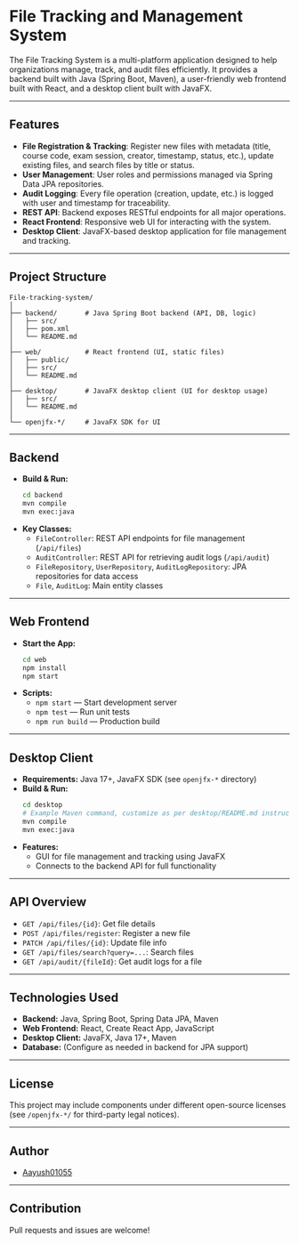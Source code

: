 # File Tracking and Management System

The File Tracking System is a multi-platform application designed to help organizations manage, track, and audit files efficiently. It provides a backend built with Java (Spring Boot, Maven), a user-friendly web frontend built with React, and a desktop client built with JavaFX.

---

## Features

- **File Registration & Tracking**: Register new files with metadata (title, course code, exam session, creator, timestamp, status, etc.), update existing files, and search files by title or status.
- **User Management**: User roles and permissions managed via Spring Data JPA repositories.
- **Audit Logging**: Every file operation (creation, update, etc.) is logged with user and timestamp for traceability.
- **REST API**: Backend exposes RESTful endpoints for all major operations.
- **React Frontend**: Responsive web UI for interacting with the system.
- **Desktop Client**: JavaFX-based desktop application for file management and tracking.

---

## Project Structure

```
File-tracking-system/
│
├── backend/       # Java Spring Boot backend (API, DB, logic)
│   ├── src/
│   ├── pom.xml
│   └── README.md
│
├── web/           # React frontend (UI, static files)
│   ├── public/
│   ├── src/
│   └── README.md
│
├── desktop/       # JavaFX desktop client (UI for desktop usage)
│   ├── src/
│   └── README.md
│
└── openjfx-*/     # JavaFX SDK for UI
```

---

## Backend

- **Build & Run:**
  ```bash
  cd backend
  mvn compile
  mvn exec:java
  ```
- **Key Classes:**
  - `FileController`: REST API endpoints for file management (`/api/files`)
  - `AuditController`: REST API for retrieving audit logs (`/api/audit`)
  - `FileRepository`, `UserRepository`, `AuditLogRepository`: JPA repositories for data access
  - `File`, `AuditLog`: Main entity classes

---

## Web Frontend

- **Start the App:**
  ```bash
  cd web
  npm install
  npm start
  ```
- **Scripts:**
  - `npm start` — Start development server
  - `npm test` — Run unit tests
  - `npm run build` — Production build

---

## Desktop Client

- **Requirements:** Java 17+, JavaFX SDK (see `openjfx-*` directory)
- **Build & Run:**
  ```bash
  cd desktop
  # Example Maven command, customize as per desktop/README.md instructions
  mvn compile
  mvn exec:java
  ```
- **Features:**
  - GUI for file management and tracking using JavaFX
  - Connects to the backend API for full functionality

---

## API Overview

- `GET /api/files/{id}`: Get file details
- `POST /api/files/register`: Register a new file
- `PATCH /api/files/{id}`: Update file info
- `GET /api/files/search?query=...`: Search files
- `GET /api/audit/{fileId}`: Get audit logs for a file

---

## Technologies Used

- **Backend:** Java, Spring Boot, Spring Data JPA, Maven
- **Web Frontend:** React, Create React App, JavaScript
- **Desktop Client:** JavaFX, Java 17+, Maven
- **Database:** (Configure as needed in backend for JPA support)

---

## License

This project may include components under different open-source licenses (see `/openjfx-*/` for third-party legal notices).

---

## Author

- [Aayush01055](https://github.com/Aayush01055)

---

## Contribution

Pull requests and issues are welcome!
